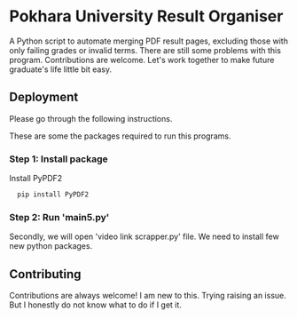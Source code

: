 # Pokhara University Result Organiser

A Python script to automate merging PDF result pages, excluding those with only failing grades or invalid terms.
There are still some problems with this program. Contributions are welcome. Let's work together to make future graduate's life little bit easy.

## Deployment

Please go through the following instructions.

These are some the packages required to run this programs.

### Step 1: Install package

Install PyPDF2

```bash
  pip install PyPDF2
```

### Step 2: Run 'main5.py'

Secondly, we will open 'video link scrapper.py' file. We need to install few new python packages.

## Contributing

Contributions are always welcome! I am new to this. Trying raising an issue. But I honestly do not know what to do if I get it.
